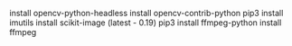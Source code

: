 install opencv-python-headless
install opencv-contrib-python
pip3 install imutils
install scikit-image (latest - 0.19)
pip3 install ffmpeg-python
install ffmpeg